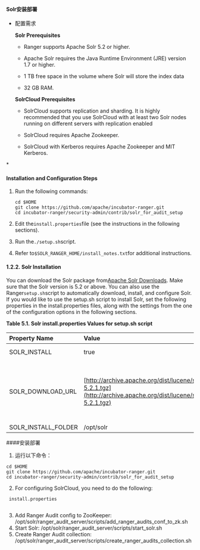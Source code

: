 #### Solr安装部署

* 配置需求

  **Solr Prerequisites**

  * Ranger supports Apache Solr 5.2 or higher.

  * Apache Solr requires the Java Runtime Environment \(JRE\) version 1.7 or higher.

  * 1 TB free space in the volume where Solr will store the index data

  * 32 GB RAM.

  **SolrCloud Prerequisites**

  * SolrCloud supports replication and sharding. It is highly recommended that you use SolrCloud with at least two Solr nodes running on different servers with replication enabled

  * SolrCloud requires Apache Zookeeper.

  * SolrCloud with Kerberos requires Apache Zookeeper and MIT Kerberos.

\*



#### Installation and Configuration Steps


1. Run the following commands:

   ```
   cd $HOME
   git clone https://github.com/apache/incubator-ranger.git
   cd incubator-ranger/security-admin/contrib/solr_for_audit_setup
   ```

2. Edit the`install.properties`file \(see the instructions in the following sections\).

3. Run the`./setup.sh`script.

4. Refer to`$SOLR_RANGER_HOME/install_notes.txt`for additional instructions.



#### 1.2.2. Solr Installation

You can download the Solr package from[Apache Solr Downloads](http://lucene.apache.org/solr/downloads.html). Make sure that the Solr version is 5.2 or above. You can also use the Ranger`setup.sh`script to automatically download, install, and configure Solr. If you would like to use the setup.sh script to install Solr, set the following properties in the install.properties files, along with the settings from the one of the configuration options in the following sections.





**Table 5.1. Solr install.properties Values for setup.sh script**

| Property Name | Value | Description |
| :--- | :--- | :--- |
| SOLR\_INSTALL | true | When set to`true`, he`setup.sh`script will download the Solr package and install it. |
| SOLR\_DOWNLOAD\_URL | [http://archive.apache.org/dist/lucene/solr/5.2.1/solr-5.2.1.tgz](http://archive.apache.org/dist/lucene/solr/5.2.1/solr-5.2.1.tgz) | It is recommended that you use one for Apache mirror sitess to download the Solr package. You can choose a mirror site at[http://lucene.apache.org/solr/mirrors-solr-latest-redir.html](http://lucene.apache.org/solr/mirrors-solr-latest-redir.html) |
| SOLR\_INSTALL\_FOLDER | /opt/solr | The Solr install folder. |

####安装部署
1. 运行以下命令：

  ```
 cd $HOME
  git clone https://github.com/apache/incubator-ranger.git
  cd incubator-ranger/security-admin/contrib/solr_for_audit_setup
  
  ```
2. For configuring SolrCloud, you need to do the following:
 ``` 
  install.properties
  
  ```
3. Add Ranger Audit config to ZooKeeper: /opt/solr/ranger_audit_server/scripts/add_ranger_audits_conf_to_zk.sh
4. Start Solr: /opt/solr/ranger_audit_server/scripts/start_solr.sh
5. Create Ranger Audit collection: /opt/solr/ranger_audit_server/scripts/create_ranger_audits_collection.sh

